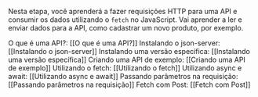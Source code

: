Nesta etapa, você aprenderá a fazer requisições HTTP para uma API e consumir os dados utilizando o `fetch` no JavaScript. Vai aprender a ler e enviar dados para a API, como cadastrar um novo produto, por exemplo.


O que é uma API?: [[O que é uma API?]]
Instalando o json-server: [[Instalando o json-server]]
Instalando uma versão específica: [[Instalando uma versão específica]]
Criando uma API de exemplo: [[Criando uma API de exemplo]]
Utilizando o fetch: [[Utilizando o fetch]]
Utilizando async e await: [[Utilizando async e await]]
Passando parâmetros na requisição: [[Passando parâmetros na requisição]]
Fetch com Post: [[Fetch com Post]]
